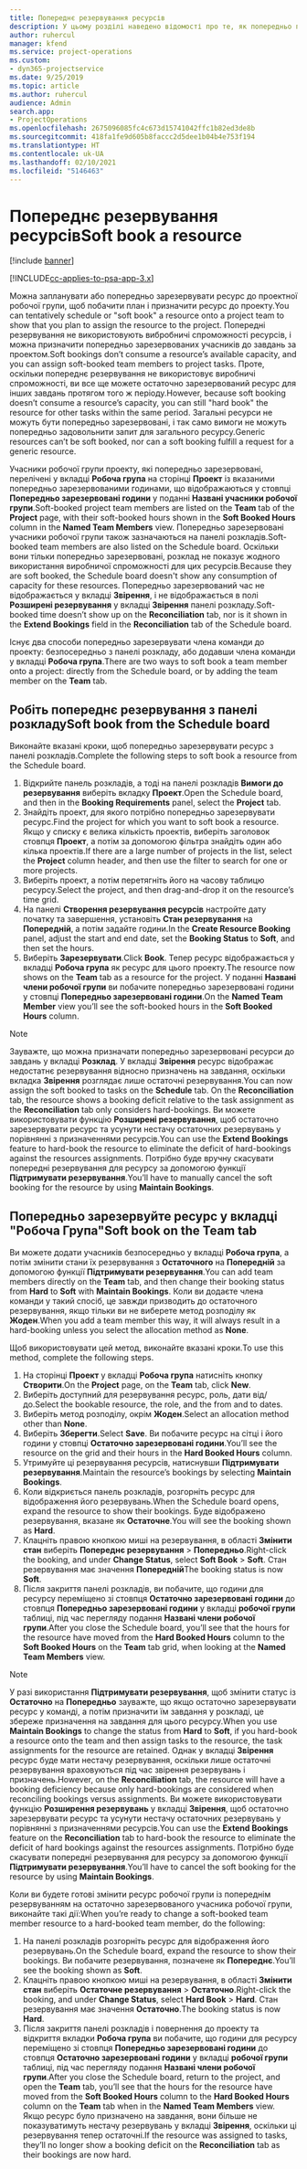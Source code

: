 ```yaml
---
title: Попереднє резервування ресурсів
description: У цьому розділі наведено відомості про те, як попередньо планувати або попередньо резервувати учасників робочої групи проекту.
author: ruhercul
manager: kfend
ms.service: project-operations
ms.custom:
- dyn365-projectservice
ms.date: 9/25/2019
ms.topic: article
ms.author: ruhercul
audience: Admin
search.app:
- ProjectOperations
ms.openlocfilehash: 2675096085fc4c673d15741042ffc1b82ed3de8b
ms.sourcegitcommit: 418fa1fe9d605b8faccc2d5dee1b04b4e753f194
ms.translationtype: HT
ms.contentlocale: uk-UA
ms.lasthandoff: 02/10/2021
ms.locfileid: "5146463"
---
```

# <a name="soft-book-a-resource"></a><span data-ttu-id="d3cb2-103">Попереднє резервування ресурсів</span><span class="sxs-lookup"><span data-stu-id="d3cb2-103">Soft book a resource</span></span>

[!include [banner](../includes/psa-now-project-operations.md)]

[!INCLUDE[cc-applies-to-psa-app-3.x](../includes/cc-applies-to-psa-app-3x.md)]

<span data-ttu-id="d3cb2-104">Можна запланувати або попередньо зарезервувати ресурс до проектної робочої групи, щоб побачити план і призначити ресурс до проекту.</span><span class="sxs-lookup"><span data-stu-id="d3cb2-104">You can tentatively schedule or "soft book" a resource onto a project team to show that you plan to assign the resource to the project.</span></span> <span data-ttu-id="d3cb2-105">Попередні резервування не використовують вибробничі спроможності ресурсів, і можна призначити попередньо зарезервованих учасників до завдань за проектом.</span><span class="sxs-lookup"><span data-stu-id="d3cb2-105">Soft bookings don’t consume a resource’s available capacity, and you can assign soft-booked team members to project tasks.</span></span> <span data-ttu-id="d3cb2-106">Проте, оскільки попереднє резервування не використовує виробничі спроможності, ви все ще можете остаточно зарезервований ресурс для інших завдань протягом того ж періоду.</span><span class="sxs-lookup"><span data-stu-id="d3cb2-106">However, because soft booking doesn’t consume a resource’s capacity, you can still "hard book" the resource for other tasks within the same period.</span></span> <span data-ttu-id="d3cb2-107">Загальні ресурси не можуть бути попередньо зарезервовані, і так само вимоги не можуть попередньо задовольнити запит для загального ресурсу.</span><span class="sxs-lookup"><span data-stu-id="d3cb2-107">Generic resources can’t be soft booked, nor can a soft booking fulfill a request for a generic resource.</span></span>

<span data-ttu-id="d3cb2-108">Учасники робочої групи проекту, які попередньо зарезервовані, перелічені у вкладці **Робоча група** на сторінці **Проект** із вказаними попередньо зарезервованими годинами, що відображаються у стовпці **Попередньо зарезервовані години** у поданні **Названі учасники робочої групи**.</span><span class="sxs-lookup"><span data-stu-id="d3cb2-108">Soft-booked project team members are listed on the **Team** tab of the **Project** page, with their soft-booked hours shown in the **Soft Booked Hours** column in the **Named Team Members** view.</span></span> <span data-ttu-id="d3cb2-109">Попередньо зарезервовані учасники робочої групи також зазначаються на панелі розкладів.</span><span class="sxs-lookup"><span data-stu-id="d3cb2-109">Soft-booked team members are also listed on the Schedule board.</span></span> <span data-ttu-id="d3cb2-110">Оскільки вони тільки попередньо зарезервовані, розклад не показує жодного використання виробничої спроможності для цих ресурсів.</span><span class="sxs-lookup"><span data-stu-id="d3cb2-110">Because they are soft booked, the Schedule board doesn't show any consumption of capacity for these resources.</span></span> <span data-ttu-id="d3cb2-111">Попередньо зарезервований час не відображається у вкладці **Звірення**, і не відображається в полі **Розширені резервування** у вкладці **Звірення** панелі розкладу.</span><span class="sxs-lookup"><span data-stu-id="d3cb2-111">Soft-booked time doesn’t show up on the **Reconciliation** tab, nor is it shown in the **Extend Bookings** field in the **Reconciliation** tab of the Schedule board.</span></span> 

<span data-ttu-id="d3cb2-112">Існує два способи попередньо зарезервувати члена команди до проекту: безпосередньо з панелі розкладу, або додавши члена команди у вкладці **Робоча група**.</span><span class="sxs-lookup"><span data-stu-id="d3cb2-112">There are two ways to soft book a team member onto a project: directly from the Schedule board, or by adding the team member on the **Team** tab.</span></span> 

## <a name="soft-book-from-the-schedule-board"></a><span data-ttu-id="d3cb2-113">Робіть попереднє резервування з панелі розкладу</span><span class="sxs-lookup"><span data-stu-id="d3cb2-113">Soft book from the Schedule board</span></span>
<span data-ttu-id="d3cb2-114">Виконайте вказані кроки, щоб попередньо зарезервувати ресурс з панелі розкладів.</span><span class="sxs-lookup"><span data-stu-id="d3cb2-114">Complete the following steps to soft book a resource from the Schedule board.</span></span> 

1. <span data-ttu-id="d3cb2-115">Відкрийте панель розкладів, а тоді на панелі розкладів **Вимоги до резервування** виберіть вкладку **Проект**.</span><span class="sxs-lookup"><span data-stu-id="d3cb2-115">Open the Schedule board, and then in the **Booking Requirements** panel, select the **Project** tab.</span></span>
2. <span data-ttu-id="d3cb2-116">Знайдіть проект, для якого потрібно попередньо зарезервувати ресурс.</span><span class="sxs-lookup"><span data-stu-id="d3cb2-116">Find the project for which you want to soft book a resource.</span></span> <span data-ttu-id="d3cb2-117">Якщо у списку є велика кількість проектів, виберіть заголовок стовпця **Проект**, а потім за допомогою фільтра знайдіть один або кілька проектів.</span><span class="sxs-lookup"><span data-stu-id="d3cb2-117">If there are a large number of projects in the list, select the **Project** column header, and then use the filter to search for one or more projects.</span></span>
3. <span data-ttu-id="d3cb2-118">Виберіть проект, а потім перетягніть його на часову таблицю ресурсу.</span><span class="sxs-lookup"><span data-stu-id="d3cb2-118">Select the project, and then drag-and-drop it on the resource’s time grid.</span></span>
5. <span data-ttu-id="d3cb2-119">На панелі **Створення резервування ресурсів** настройте дату початку та завершення, установіть **Стан резервування** на **Попередній**, а потім задайте години.</span><span class="sxs-lookup"><span data-stu-id="d3cb2-119">In the **Create Resource Booking** panel, adjust the start and end date, set the **Booking Status** to **Soft**, and then set the hours.</span></span> 
6. <span data-ttu-id="d3cb2-120">Виберіть **Зарезервувати**.</span><span class="sxs-lookup"><span data-stu-id="d3cb2-120">Click **Book**.</span></span> <span data-ttu-id="d3cb2-121">Тепер ресурс відображається у вкладці **Робоча група** як ресурс для цього проекту.</span><span class="sxs-lookup"><span data-stu-id="d3cb2-121">The resource now shows on the **Team** tab as a resource for the project.</span></span> <span data-ttu-id="d3cb2-122">У поданні **Названі члени робочої групи** ви побачите попередньо зарезервовані години у стовпці **Попередньо зарезервовані години**.</span><span class="sxs-lookup"><span data-stu-id="d3cb2-122">On the **Named Team Member** view you’ll see the soft-booked hours in the **Soft Booked Hours** column.</span></span>

> [!NOTE]
> <span data-ttu-id="d3cb2-123">Зауважте, що можна призначати попередньо зарезервовані ресурси до завдань у вкладці **Розклад**. У вкладці **Звірення** ресурс відображає недостатнє резервування відносно призначень на завдання, оскільки вкладка **Звірення** розглядає лише остаточні резервування.</span><span class="sxs-lookup"><span data-stu-id="d3cb2-123">You can now assign the soft booked to tasks on the **Schedule** tab. On the **Reconciliation** tab, the resource shows a booking deficit relative to the task assignment as the **Reconciliation** tab only considers hard-bookings.</span></span> <span data-ttu-id="d3cb2-124">Ви можете використовувати функцію **Розширені резервування**, щоб остаточно зарезервувати ресурс та усунути нестачу остаточних резервувань у порівнянні з призначеннями ресурсів.</span><span class="sxs-lookup"><span data-stu-id="d3cb2-124">You can use the **Extend Bookings** feature to hard-book the resource to eliminate the deficit of hard-bookings against the resources assignments.</span></span> <span data-ttu-id="d3cb2-125">Потрібно буде вручну скасувати попередні резервування для ресурсу за допомогою функції **Підтримувати резервування**.</span><span class="sxs-lookup"><span data-stu-id="d3cb2-125">You’ll have to manually cancel the soft booking for the resource by using **Maintain Bookings**.</span></span>

## <a name="soft-book-on-the-team-tab"></a><span data-ttu-id="d3cb2-126">Попередньо зарезервуйте ресурс у вкладці "Робоча Група"</span><span class="sxs-lookup"><span data-stu-id="d3cb2-126">Soft book on the Team tab</span></span>

<span data-ttu-id="d3cb2-127">Ви можете додати учасників безпосередньо у вкладці **Робоча група**, а потім змінити стани їх резервування з **Остаточного** на **Попередній** за допомогою функції **Підтримувати резервування**.</span><span class="sxs-lookup"><span data-stu-id="d3cb2-127">You can add team members directly on the **Team** tab, and then change their booking status from **Hard** to **Soft** with **Maintain Bookings**.</span></span> <span data-ttu-id="d3cb2-128">Коли ви додаєте члена команди у такий спосіб, це завжди призводить до остаточного резервування, якщо тільки ви не виберете метод розподілу як **Жоден**.</span><span class="sxs-lookup"><span data-stu-id="d3cb2-128">When you add a team member this way, it will always result in a hard-booking unless you select the allocation method as **None**.</span></span>

<span data-ttu-id="d3cb2-129">Щоб використовувати цей метод, виконайте вказані кроки.</span><span class="sxs-lookup"><span data-stu-id="d3cb2-129">To use this method, complete the following steps.</span></span>

1. <span data-ttu-id="d3cb2-130">На сторінці **Проект** у вкладці **Робоча група** натисніть кнопку **Створити**.</span><span class="sxs-lookup"><span data-stu-id="d3cb2-130">On the **Project** page, on the **Team** tab, click **New**.</span></span>
2. <span data-ttu-id="d3cb2-131">Виберіть доступний для резервування ресурс, роль, дати від/до.</span><span class="sxs-lookup"><span data-stu-id="d3cb2-131">Select the bookable resource, the role, and the from and to dates.</span></span>
3. <span data-ttu-id="d3cb2-132">Виберіть метод розподілу, окрім **Жоден**.</span><span class="sxs-lookup"><span data-stu-id="d3cb2-132">Select an allocation method other than **None**.</span></span>
4. <span data-ttu-id="d3cb2-133">Виберіть **Зберегти**.</span><span class="sxs-lookup"><span data-stu-id="d3cb2-133">Select **Save**.</span></span> <span data-ttu-id="d3cb2-134">Ви побачите ресурс на сітці і його години у стовпці **Остаточно зарезервовані години**.</span><span class="sxs-lookup"><span data-stu-id="d3cb2-134">You’ll see the resource on the grid and their hours in the **Hard Booked Hours** column.</span></span>
5. <span data-ttu-id="d3cb2-135">Утримуйте ці резервування ресурсів, натиснувши **Підтримувати резервування**.</span><span class="sxs-lookup"><span data-stu-id="d3cb2-135">Maintain the resource’s bookings by selecting **Maintain Bookings**.</span></span>
6. <span data-ttu-id="d3cb2-136">Коли відкриється панель розкладів, розгорніть ресурс для відображення його резервувань.</span><span class="sxs-lookup"><span data-stu-id="d3cb2-136">When the Schedule board opens, expand the resource to show their bookings.</span></span> <span data-ttu-id="d3cb2-137">Буде відображено резервування, вказане як **Остаточне**.</span><span class="sxs-lookup"><span data-stu-id="d3cb2-137">You will see the booking shown as **Hard**.</span></span>
7. <span data-ttu-id="d3cb2-138">Клацніть правою кнопкою миші на резервування, в області **Змінити стан** виберіть **Попереднє резервування** \> **Попередньо**.</span><span class="sxs-lookup"><span data-stu-id="d3cb2-138">Right-click the booking, and under **Change Status**, select **Soft Book** \> **Soft**.</span></span> <span data-ttu-id="d3cb2-139">Стан резервування має значення **Попередній**</span><span class="sxs-lookup"><span data-stu-id="d3cb2-139">The booking status is now **Soft**.</span></span>
8. <span data-ttu-id="d3cb2-140">Після закриття панелі розкладів, ви побачите, що години для ресурсу переміщено зі стовпця **Остаточно зарезервовані години** до стовпця **Попередньо зарезервовані години** у вкладці **робочої групи** таблиці, під час перегляду подання **Названі члени робочої групи**.</span><span class="sxs-lookup"><span data-stu-id="d3cb2-140">After you close the Schedule board, you’ll see that the hours for the resource have moved from the **Hard Booked Hours** column to the **Soft Booked Hours** on the **Team** tab grid, when looking at the **Named Team Members** view.</span></span>

> [!NOTE]
> <span data-ttu-id="d3cb2-141">У разі використання **Підтримувати резервування**, щоб змінити статус із **Остаточно** на **Попередньо** зауважте, що якщо остаточно зарезервувати ресурс у команді, а потім призначити їм завдання у розкладі, це збереже призначення на завдання для цього ресурсу.</span><span class="sxs-lookup"><span data-stu-id="d3cb2-141">When you use **Maintain Bookings** to change the status from **Hard** to **Soft**, if you hard-book a resource onto the team and then assign tasks to the resource, the task assignments for the resource are retained.</span></span> <span data-ttu-id="d3cb2-142">Однак у вкладці **Звірення** ресурс буде мати нестачу резервування, оскільки лише остаточні резервування враховуються під час звірення резервувань і призначень.</span><span class="sxs-lookup"><span data-stu-id="d3cb2-142">However, on the **Reconciliation** tab, the resource will have a booking deficiency because only hard-bookings are considered when reconciling bookings versus assignments.</span></span> <span data-ttu-id="d3cb2-143">Ви можете використовувати функцію **Розширення резервувань** у вкладці **Звірення**, щоб остаточно зарезервувати ресурс та усунути нестачу остаточних резервувань у порівнянні з призначеннями ресурсів.</span><span class="sxs-lookup"><span data-stu-id="d3cb2-143">You can use the **Extend Bookings** feature on the **Reconciliation** tab to hard-book the resource to eliminate the deficit of hard bookings against the resources assignments.</span></span> <span data-ttu-id="d3cb2-144">Потрібно буде скасувати попередні резервування для ресурсу за допомогою функції **Підтримувати резервування**.</span><span class="sxs-lookup"><span data-stu-id="d3cb2-144">You’ll have to cancel the soft booking for the resource by using **Maintain Bookings**.</span></span>

<span data-ttu-id="d3cb2-145">Коли ви будете готові змінити ресурс робочої групи із попереднім резервуванням на остаточно зарезервованого учасника робочої групи, виконайте такі дії:</span><span class="sxs-lookup"><span data-stu-id="d3cb2-145">When you’re ready to change a soft-booked team member resource to a hard-booked team member, do the following:</span></span>

1. <span data-ttu-id="d3cb2-146">На панелі розкладів розгорніть ресурс для відображення його резервувань.</span><span class="sxs-lookup"><span data-stu-id="d3cb2-146">On the Schedule board, expand the resource to show their bookings.</span></span> <span data-ttu-id="d3cb2-147">Ви побачите резервування, позначене як **Попереднє**.</span><span class="sxs-lookup"><span data-stu-id="d3cb2-147">You’ll see the booking shown as **Soft**.</span></span>
2. <span data-ttu-id="d3cb2-148">Клацніть правою кнопкою миші на резервування, в області **Змінити стан** виберіть **Остаточне резервування** \> **Остаточно**.</span><span class="sxs-lookup"><span data-stu-id="d3cb2-148">Right-click the booking, and under **Change Status**, select **Hard Book** \> **Hard**.</span></span> <span data-ttu-id="d3cb2-149">Стан резервування має значення **Остаточно**.</span><span class="sxs-lookup"><span data-stu-id="d3cb2-149">The booking status is now **Hard**.</span></span>
3. <span data-ttu-id="d3cb2-150">Після закриття панелі розкладів і повернення до проекту та відкриття вкладки **Робоча група** ви побачите, що години для ресурсу переміщено зі стовпця **Попередньо зарезервовані години** до стовпця **Остаточно зарезервовані години** у вкладці **робочої групи** таблиці, під час перегляду подання **Названі члени робочої групи**.</span><span class="sxs-lookup"><span data-stu-id="d3cb2-150">After you close the Schedule board, return to the project, and open the **Team** tab, you’ll see that the hours for the resource have moved from the **Soft Booked Hours** column to the **Hard Booked Hours** column on the **Team** tab when in the **Named Team Members** view.</span></span> <span data-ttu-id="d3cb2-151">Якщо ресурс було призначено на завдання, вони більше не показуватимуть нестачу резервувань у вкладці **Звірення**, оскільки ці резервування тепер остаточні.</span><span class="sxs-lookup"><span data-stu-id="d3cb2-151">If the resource was assigned to tasks, they’ll no longer show a booking deficit on the **Reconciliation** tab as their bookings are now hard.</span></span>


